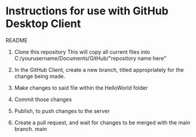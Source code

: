 # Instructions for use with GitHub Desktop Client
 README
1. Clone this repository
  This will copy all current files into C:/yourusername/Documents/GitHub/"repository name here"
 
 2. In the GitHub Client, create a new branch, titled appropriately for the change being made.
 3. Make changes to said file within the HelloWorld folder
 4. Commit those changes
 5. Publish, to push changes to the server
 6. Create a pull request, and wait for changes to be merged with the main branch.
main
